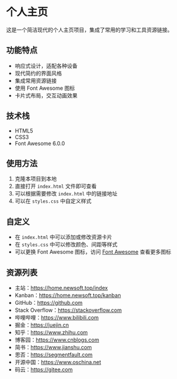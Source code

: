 # 个人主页

这是一个简洁现代的个人主页项目，集成了常用的学习和工具资源链接。

## 功能特点

- 响应式设计，适配各种设备
- 现代简约的界面风格
- 集成常用资源链接
- 使用 Font Awesome 图标
- 卡片式布局，交互动画效果

## 技术栈

- HTML5
- CSS3
- Font Awesome 6.0.0

## 使用方法

1. 克隆本项目到本地
2. 直接打开 `index.html` 文件即可查看
3. 可以根据需要修改 `index.html` 中的链接地址
4. 可以在 `styles.css` 中自定义样式

## 自定义

- 在 `index.html` 中可以添加或修改资源卡片
- 在 `styles.css` 中可以修改颜色、间距等样式
- 可以更换 Font Awesome 图标，访问 [Font Awesome](https://fontawesome.com/icons) 查看更多图标 

## 资源列表

- 主站：https://home.newsoft.top/index
- Kanban：https://home.newsoft.top/kanban
- GitHub：https://github.com
- Stack Overflow：https://stackoverflow.com
- 哔哩哔哩：https://www.bilibili.com
- 掘金：https://juejin.cn
- 知乎：https://www.zhihu.com
- 博客园：https://www.cnblogs.com
- 简书：https://www.jianshu.com
- 思否：https://segmentfault.com
- 开源中国：https://www.oschina.net
- 码云：https://gitee.com
